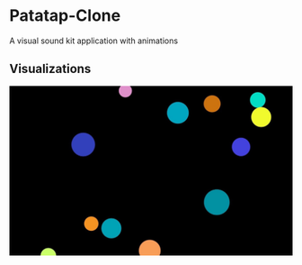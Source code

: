 # Patatap-Clone
A visual sound kit application with animations


## Visualizations
![Visualizations](https://github.com/Yrh7383111/Patatap/blob/master/Patatap.png)

